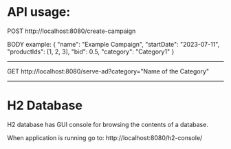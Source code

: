 

# API usage:

POST http://localhost:8080/create-campaign

BODY example:
{
  "name": "Example Campaign",
  "startDate": "2023-07-11",
  "productIds": [1, 2, 3],
  "bid": 0.5,
  "category": "Category1"
}

-----------------------

GET http://localhost:8080/serve-ad?category="Name of the Category"

-----------------------

# H2 Database

H2 database has GUI console for browsing the contents of a database.

When application is running go to:
http://localhost:8080/h2-console/

